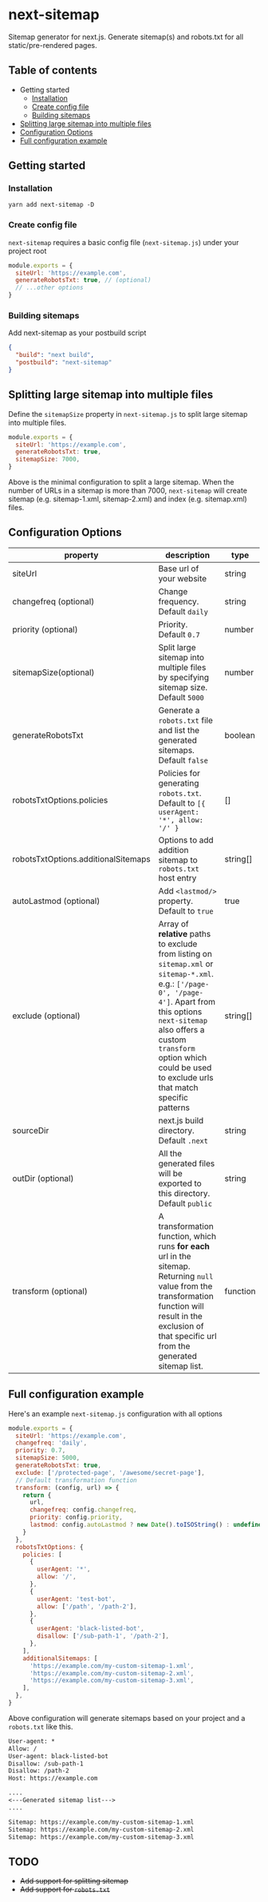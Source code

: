 # next-sitemap

Sitemap generator for next.js. Generate sitemap(s) and robots.txt for all static/pre-rendered pages.

## Table of contents

- Getting started
  - [Installation](#installation)
  - [Create config file](#create-config-file)
  - [Building sitemaps](#building-sitemaps)
- [Splitting large sitemap into multiple files](#splitting-large-sitemap-into-multiple-files)
- [Configuration Options](#next-sitemapjs-options)
- [Full configuration example](#full-configuration-example)

## Getting started

### Installation

```shell
yarn add next-sitemap -D
```

### Create config file

`next-sitemap` requires a basic config file (`next-sitemap.js`) under your project root

```js
module.exports = {
  siteUrl: 'https://example.com',
  generateRobotsTxt: true, // (optional)
  // ...other options
}
```

### Building sitemaps

Add next-sitemap as your postbuild script

```json
{
  "build": "next build",
  "postbuild": "next-sitemap"
}
```

## Splitting large sitemap into multiple files

Define the `sitemapSize` property in `next-sitemap.js` to split large sitemap into multiple files.

```js
module.exports = {
  siteUrl: 'https://example.com',
  generateRobotsTxt: true,
  sitemapSize: 7000,
}
```

Above is the minimal configuration to split a large sitemap. When the number of URLs in a sitemap is more than 7000, `next-sitemap` will create sitemap (e.g. sitemap-1.xml, sitemap-2.xml) and index (e.g. sitemap.xml) files.

## Configuration Options

| property                            | description                                                                                                                                                                                                                                                              | type     |
| ----------------------------------- | ------------------------------------------------------------------------------------------------------------------------------------------------------------------------------------------------------------------------------------------------------------------------ | -------- |
| siteUrl                             | Base url of your website                                                                                                                                                                                                                                                 | string   |
| changefreq (optional)               | Change frequency. Default `daily`                                                                                                                                                                                                                                        | string   |
| priority (optional)                 | Priority. Default `0.7`                                                                                                                                                                                                                                                  | number   |
| sitemapSize(optional)               | Split large sitemap into multiple files by specifying sitemap size. Default `5000`                                                                                                                                                                                       | number   |
| generateRobotsTxt                   | Generate a `robots.txt` file and list the generated sitemaps. Default `false`                                                                                                                                                                                            | boolean  |
| robotsTxtOptions.policies           | Policies for generating `robots.txt`. Default to `[{ userAgent: '*', allow: '/' }`                                                                                                                                                                                       | []       |
| robotsTxtOptions.additionalSitemaps | Options to add addition sitemap to `robots.txt` host entry                                                                                                                                                                                                               | string[] |
| autoLastmod (optional)              | Add `<lastmod/>` property. Default to `true`                                                                                                                                                                                                                             | true     |  |
| exclude (optional)                  | Array of **relative** paths to exclude from listing on `sitemap.xml` or `sitemap-*.xml`. e.g.: `['/page-0', '/page-4']`. Apart from this options `next-sitemap` also offers a custom `transform` option which could be used to exclude urls that match specific patterns | string[] |
| sourceDir                           | next.js build directory. Default `.next`                                                                                                                                                                                                                                 | string   |
| outDir (optional)                   | All the generated files will be exported to this directory. Default `public`                                                                                                                                                                                             | string   |
| transform (optional)                | A transformation function, which runs **for each** url in the sitemap. Returning `null` value from the transformation function will result in the exclusion of that specific url from the generated sitemap list.                                                        | function |

## Full configuration example

Here's an example `next-sitemap.js` configuration with all options

```js
module.exports = {
  siteUrl: 'https://example.com',
  changefreq: 'daily',
  priority: 0.7,
  sitemapSize: 5000,
  generateRobotsTxt: true,
  exclude: ['/protected-page', '/awesome/secret-page'],
  // Default transformation function
  transform: (config, url) => {
    return {
      url,
      changefreq: config.changefreq,
      priority: config.priority,
      lastmod: config.autoLastmod ? new Date().toISOString() : undefined,
    }
  },
  robotsTxtOptions: {
    policies: [
      {
        userAgent: '*',
        allow: '/',
      },
      {
        userAgent: 'test-bot',
        allow: ['/path', '/path-2'],
      },
      {
        userAgent: 'black-listed-bot',
        disallow: ['/sub-path-1', '/path-2'],
      },
    ],
    additionalSitemaps: [
      'https://example.com/my-custom-sitemap-1.xml',
      'https://example.com/my-custom-sitemap-2.xml',
      'https://example.com/my-custom-sitemap-3.xml',
    ],
  },
}
```

Above configuration will generate sitemaps based on your project and a `robots.txt` like this.

```txt
User-agent: *
Allow: /
User-agent: black-listed-bot
Disallow: /sub-path-1
Disallow: /path-2
Host: https://example.com

....
<---Generated sitemap list--->
....

Sitemap: https://example.com/my-custom-sitemap-1.xml
Sitemap: https://example.com/my-custom-sitemap-2.xml
Sitemap: https://example.com/my-custom-sitemap-3.xml
```

## TODO

- <s>Add support for splitting sitemap</s>
- <s>Add support for `robots.txt`</s>

